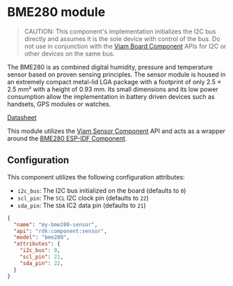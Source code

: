 # BME280 module

> CAUTION: This component's implementation initializes the I2C bus directly and assumes it is the sole device with control of the bus. Do not use in conjunction with the [Viam Board Component](https://docs.viam.com/operate/reference/components/board/) APIs for I2C or other devices on the same bus.

The BME280 is as combined digital humidity, pressure and temperature sensor based on proven sensing principles. 
The sensor module is housed in an extremely compact metal-lid LGA package with a footprint of only 2.5 × 2.5 mm² with a height of 0.93 mm. 
Its small dimensions and its low power consumption allow the implementation in battery driven devices such as handsets, GPS modules or watches.

[Datasheet](https://www.bosch-sensortec.com/media/boschsensortec/downloads/datasheets/bst-bme280-ds002.pdf)

This module utilizes the [Viam Sensor Component](https://docs.viam.com/operate/reference/components/sensor/) API and acts as a wrapper around the [BME280 ESP-IDF Component](https://components.espressif.com/components/espressif/bme280).

## Configuration

This component utilizes the following configuration attributes:
- `i2c_bus`: The I2C bus initialized on the board (defaults to `0`)
- `scl_pin`: The `SCL` I2C clock pin (defaults to `22`)
- `sda_pin`: The `SDA` IC2 data pin (defaults to `21`)


```json
{
  "name": "my-bme280-sensor",
  "api": "rdk:component:sensor",
  "model": "bme280",
  "attributes": {
    "i2c_bus": 0,
	"scl_pin": 21,
	"sda_pin": 22,
  }
}
```
